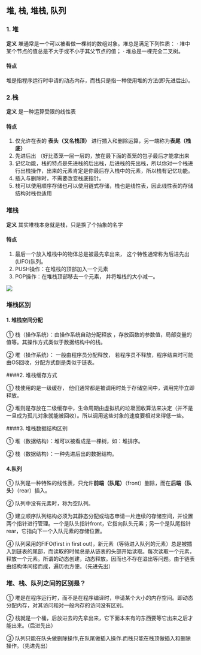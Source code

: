 ## 堆, 栈, 堆栈, 队列

### 1. 堆

**定义** 堆通常是一个可以被看做一棵树的数组对象。堆总是满足下列性质：
   · 堆中某个节点的值总是不大于或不小于其父节点的值；
   · 堆总是一棵完全二叉树。
   
#### 特点 
堆是指程序运行时申请的动态内存，而栈只是指一种使用堆的方法(即先进后出)。


### 2.栈

**定义** 是一种运算受限的线性表

#### 特点
1. 仅允许在表的 **表头（又名栈顶）** 进行插入和删除运算，另一端称为**表尾（栈底）**
2. 先进后出 （好比蒸笼一层一层的，放在最下面的蒸笼的包子最后才能拿出来
3. 记忆功能，栈的特点是先进栈的后出栈，后进栈的先出栈，所以你对一个栈进行出栈操作，出来的元素肯定是你最后存入栈中的元素，所以栈有记忆功能。
4. 插入与删除时，不需要改变栈底指针。
5. 栈可以使用顺序存储也可以使用链式存储，栈也是线性表，因此线性表的存储结构对栈也适用

### 堆栈

**定义** 其实堆栈本身就是栈，只是换了个抽象的名字

#### 特点

1. 最后一个放入堆栈中的物体总是被最先拿出来， 这个特性通常称为后进先出(LIFO)队列。 
2. PUSH操作：在堆栈的顶部加入一个元素
3. POP操作：在堆栈顶部移去一个元素， 并将堆栈的大小减一。

![](media/15075401891496/15075411446754.jpg)


### 堆栈区别

#### 1. 堆栈空间分配

 ① 栈（操作系统）：由操作系统自动分配释放 ，存放函数的参数值，局部变量的值等。其操作方式类似于数据结构中的栈。
 
 ② 堆（操作系统）： 一般由程序员分配释放， 若程序员不释放，程序结束时可能由OS回收，分配方式倒是类似于链表。
 
####2. 堆栈缓存方式

 ① 栈使用的是一级缓存， 他们通常都是被调用时处于存储空间中，调用完毕立即释放。
  
 ② 堆则是存放在二级缓存中，生命周期由虚拟机的垃圾回收算法来决定（并不是一旦成为孤儿对象就能被回收）。所以调用这些对象的速度要相对来得低一些。
 
####3. 堆栈数据结构区别

 ① 堆（数据结构）：堆可以被看成是一棵树，如：堆排序。

 ② 栈（数据结构）：一种先进后出的数据结构。


#### 4.队列

① 队列是一种特殊的线性表，只允许**前端（队尾）**（front）删除，而在**后端（队头）**（rear）插入。

② 队列中没有元素时，称为空队列。

③ 建立顺序队列结构必须为其静态分配或动态申请一片连续的存储空间，并设置两个指针进行管理。一个是队头指针front，它指向队头元素；另一个是队尾指针rear，它指向下一个入队元素的存储位置。

④ 队列采用的FIFO(first in first out)，新元素（等待进入队列的元素）总是被插入到链表的尾部，而读取的时候总是从链表的头部开始读取。每次读取一个元素，释放一个元素。所谓的动态创建，动态释放。因而也不存在溢出等问题。由于链表由结构体间接而成，遍历也方便。（先进先出）


### 堆、栈、队列之间的区别是？

① 堆是在程序运行时，而不是在程序编译时，申请某个大小的内存空间。即动态分配内存，对其访问和对一般内存的访问没有区别。

② 栈就是一个桶，后放进去的先拿出来，它下面本来有的东西要等它出来之后才能出来。（后进先出）

③ 队列只能在队头做删除操作,在队尾做插入操作.而栈只能在栈顶做插入和删除操作。（先进先出）


